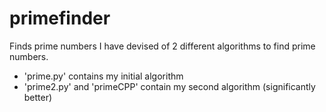 # primefinder
Finds prime numbers
I have devised of 2 different algorithms to find prime numbers.
* 'prime.py' contains my initial algorithm
* 'prime2.py' and 'primeCPP' contain my second algorithm (significantly better)
